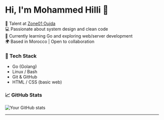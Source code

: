# Hi, I'm Mohammed Hilli 👋

🎯 Talent at [Zone01 Oujda](https://zone01oujda.ma)  
💻 Passionate about system design and clean code  
🔭 Currently learning Go and exploring web/server development  
🌍 Based in Morocco | Open to collaboration

### 🧰 Tech Stack
- Go (Golang)
- Linux / Bash
- Git & GitHub
- HTML / CSS (basic web)

### 📈 GitHub Stats
![Your GitHub stats](https://github-readme-stats.vercel.app/api?username=mohamedhill&show_icons=true&theme=radical)

---
